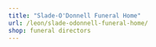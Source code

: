 ```yaml
---
title: "Slade-O'Donnell Funeral Home"
url: /leon/slade-odonnell-funeral-home/
shop: funeral directors
---
```

